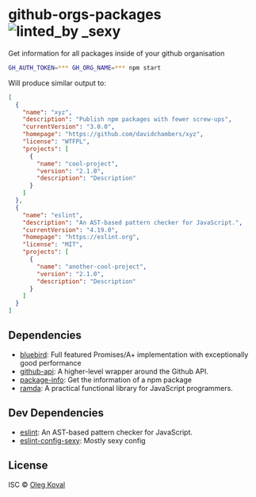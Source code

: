# github-orgs-packages ![linted_by _sexy](https://img.shields.io/badge/linted_by-_sexy-brightgreen.svg)

Get information for all packages inside of your github organisation

```sh
GH_AUTH_TOKEN=*** GH_ORG_NAME=*** npm start
```

Will produce similar output to:

```json
[
  {
    "name": "xyz",
    "description": "Publish npm packages with fewer screw-ups",
    "currentVersion": "3.0.0",
    "homepage": "https://github.com/davidchambers/xyz",
    "license": "WTFPL",
    "projects": [
      {
        "name": "cool-project",
        "version": "2.1.0",
        "description": "Description"
      }
    ]
  },
  {
    "name": "eslint",
    "description": "An AST-based pattern checker for JavaScript.",
    "currentVersion": "4.19.0",
    "homepage": "https://eslint.org",
    "license": "MIT",
    "projects": [
      {
        "name": "another-cool-project",
        "version": "2.1.0",
        "description": "Description"
      }
    ]
  }
]
```

## Dependencies

- [bluebird](https://ghub.io/bluebird): Full featured Promises/A+ implementation with exceptionally good performance
- [github-api](https://ghub.io/github-api): A higher-level wrapper around the Github API.
- [package-info](https://ghub.io/package-info): Get the information of a npm package
- [ramda](https://ghub.io/ramda): A practical functional library for JavaScript programmers.

## Dev Dependencies

- [eslint](https://ghub.io/eslint): An AST-based pattern checker for JavaScript.
- [eslint-config-sexy](https://ghub.io/eslint-config-sexy): Mostly sexy config

## License

ISC © [Oleg Koval](https://github.com/oleg-koval)
